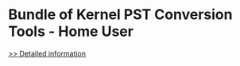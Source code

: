 # Bundle of Kernel PST Conversion Tools - Home User
[>> Detailed information](https://secure.element5.com/esales/product.html?productid=300608956&affiliateid=200057808)
